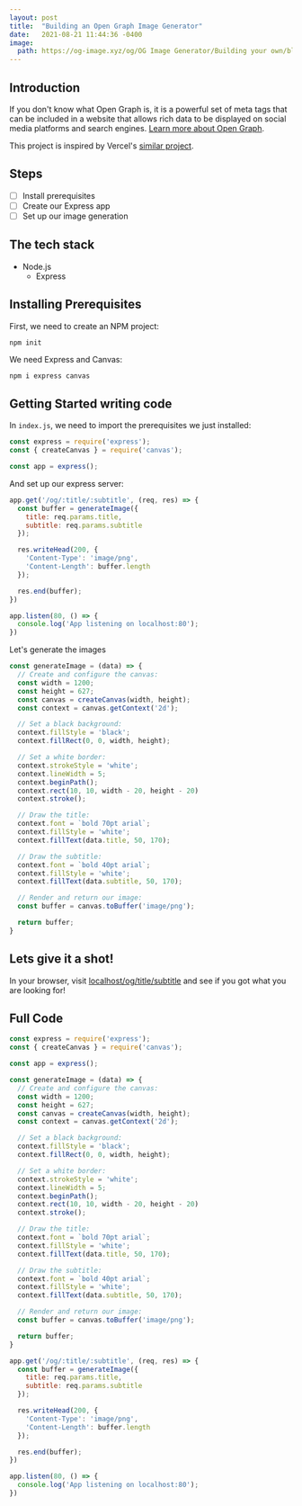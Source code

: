 ```yaml
---
layout: post
title:  "Building an Open Graph Image Generator"
date:   2021-08-21 11:44:36 -0400
image:
  path: https://og-image.xyz/og/OG Image Generator/Building your own/blog.jackcrane.rocks/https/menlo/cheerfulorange/{{h}}ffffff/data.png
---
```


## Introduction

If you don't know what Open Graph is, it is a powerful set of meta tags that can be included in a website that allows rich data to be displayed on social media platforms and search engines. [Learn more about Open Graph](https://ogp.me/).

This project is inspired by Vercel's [similar project](https://og-image.vercel.app/).

## Steps

- [ ] Install prerequisites
- [ ] Create our Express app
- [ ] Set up our image generation

## The tech stack

- Node.js
  - Express

## Installing Prerequisites

First, we need to create an NPM project:

```
npm init
```

We need Express and Canvas:

```bash
npm i express canvas
```

## Getting Started writing code

In `index.js`, we need to import the prerequisites we just installed:

```javascript
const express = require('express');
const { createCanvas } = require('canvas');

const app = express();
```

And set up our express server:

```javascript
app.get('/og/:title/:subtitle', (req, res) => {
  const buffer = generateImage({
    title: req.params.title,
    subtitle: req.params.subtitle
  });

  res.writeHead(200, {
    'Content-Type': 'image/png',
    'Content-Length': buffer.length
  });

  res.end(buffer);
})

app.listen(80, () => {
  console.log('App listening on localhost:80');
})
```

Let's generate the images

```javascript
const generateImage = (data) => {
  // Create and configure the canvas:
  const width = 1200;
  const height = 627;
  const canvas = createCanvas(width, height);
  const context = canvas.getContext('2d');

  // Set a black background:
  context.fillStyle = 'black';
  context.fillRect(0, 0, width, height);

  // Set a white border:
  context.strokeStyle = 'white';
  context.lineWidth = 5;
  context.beginPath();
  context.rect(10, 10, width - 20, height - 20)
  context.stroke();

  // Draw the title:
  context.font = `bold 70pt arial`;
  context.fillStyle = 'white';
  context.fillText(data.title, 50, 170);

  // Draw the subtitle:
  context.font = `bold 40pt arial`;
  context.fillStyle = 'white';
  context.fillText(data.subtitle, 50, 170);

  // Render and return our image:
  const buffer = canvas.toBuffer('image/png');

  return buffer;
}
```

## Lets give it a shot!

In your browser, visit [localhost/og/title/subtitle](localhost/og/title/subtitle) and see if you got what you are looking for!

## Full Code
```javascript
const express = require('express');
const { createCanvas } = require('canvas');

const app = express();

const generateImage = (data) => {
  // Create and configure the canvas:
  const width = 1200;
  const height = 627;
  const canvas = createCanvas(width, height);
  const context = canvas.getContext('2d');

  // Set a black background:
  context.fillStyle = 'black';
  context.fillRect(0, 0, width, height);

  // Set a white border:
  context.strokeStyle = 'white';
  context.lineWidth = 5;
  context.beginPath();
  context.rect(10, 10, width - 20, height - 20)
  context.stroke();

  // Draw the title:
  context.font = `bold 70pt arial`;
  context.fillStyle = 'white';
  context.fillText(data.title, 50, 170);

  // Draw the subtitle:
  context.font = `bold 40pt arial`;
  context.fillStyle = 'white';
  context.fillText(data.subtitle, 50, 170);

  // Render and return our image:
  const buffer = canvas.toBuffer('image/png');

  return buffer;
}

app.get('/og/:title/:subtitle', (req, res) => {
  const buffer = generateImage({
    title: req.params.title,
    subtitle: req.params.subtitle
  });

  res.writeHead(200, {
    'Content-Type': 'image/png',
    'Content-Length': buffer.length
  });

  res.end(buffer);
})

app.listen(80, () => {
  console.log('App listening on localhost:80');
})
```

<script data-name="BMC-Widget" data-cfasync="false" src="https://cdnjs.buymeacoffee.com/1.0.0/widget.prod.min.js" data-id="jackcrane" data-description="Support me on Buy me a coffee!" data-message="Feeling generous?" data-color="#FFDD00" data-position="Right" data-x_margin="18" data-y_margin="18"></script>